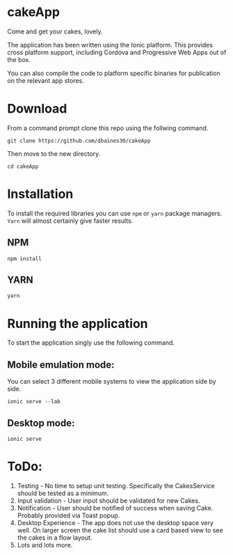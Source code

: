 # cakeApp
Come and get your cakes, lovely.

The application has been written using the Ionic platform. This provides cross platform support, including Cordova and Progressive Web Apps out of the box.

You can also compile the code to platform specific binaries for publication on the relevant app stores.

# Download
From a command prompt clone this repo using the follwing command.

`git clone https://github.com/dbaines30/cakeApp`

Then move to the new directory.

`cd cakeApp`

# Installation
To install the required libraries you can use `npm` or `yarn` package managers. `Yarn` will almost certainly give faster results.

## NPM
`npm install`

## YARN
`yarn`

# Running the application
To start the application singly use the following command. 

## Mobile emulation mode:
You can select 3 different mobile systems to view the application side by side.

`ionic serve --lab`

## Desktop mode: 

`ionic serve`

# ToDo:
1. Testing - No time to setup unit testing. Specifically the CakesService should be tested as a minimum.
2. Input validation - User input should be validated for new Cakes.
3. Notification - User should be notified of success when saving Cake. Probably provided via Toast popup.
4. Desktop Experience - The app does not use the desktop space very well. On larger screen the cake list should use a card based view to see the cakes in a flow layout.
5. Lots and lots more.
